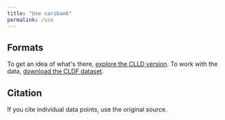 ```yaml
---
title: "Use caribank"
permalink: /use
---
```


## Formats
To get an idea of what's there, [explore the CLLD version](http://caribank-9c39841b5eae.herokuapp.com/).
To work with the data, [download the CLDF dataset](https://github.com/caribank/caribank).

## Citation
If you cite individual data points, use the original source.